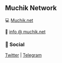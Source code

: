## Muchik Network

:computer: [Muchik.net](https://muchik.net)

:e-mail: [info @ muchik.net](mailto:info@muchik.net)

### :rocket: Social
[Twitter](https://twitter.com/muchiknet) |
[Telegram](https://t.me/muchiknet)
